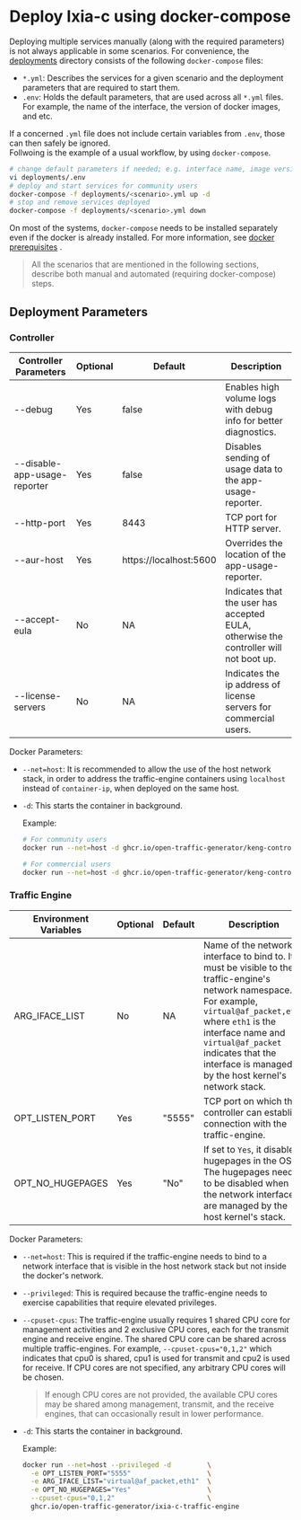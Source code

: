 # Deploy Ixia-c using docker-compose

Deploying multiple services manually (along with the required parameters) is not always applicable in some scenarios. For convenience, the [deployments](../deployments) directory consists of the following `docker-compose` files:

- `*.yml`: Describes the services for a given scenario and the deployment parameters that are required to start them.
- `.env`: Holds the default parameters, that are used across all `*.yml` files. For example, the name of the interface, the version of docker images, and etc.

If a concerned `.yml` file does not include certain variables from `.env`, those can then safely be ignored.  
Follwoing is the example of a usual workflow, by using  `docker-compose`.

```sh
# change default parameters if needed; e.g. interface name, image version, etc.
vi deployments/.env
# deploy and start services for community users
docker-compose -f deployments/<scenario>.yml up -d
# stop and remove services deployed
docker-compose -f deployments/<scenario>.yml down
```

On most of the systems, `docker-compose` needs to be installed separately even if the docker is already installed. For more information, see [docker prerequisites](prerequisites.md#docker) .

>All the scenarios that are mentioned in the following sections, describe both manual and automated (requiring docker-compose) steps.

## Deployment Parameters

### Controller

  | Controller Parameters       | Optional  | Default                 | Description                                                     |
  |-----------------------------|-----------|-------------------------|-----------------------------------------------------------------|
  | --debug                     |   Yes     | false                   | Enables high volume logs with debug info for better diagnostics.|
  | --disable-app-usage-reporter|   Yes     | false                   | Disables sending of usage data to the app-usage-reporter.              |
  | --http-port                 |   Yes     | 8443                     | TCP port for HTTP server.                                       |
  | --aur-host                  |   Yes     | https://localhost:5600  | Overrides the location of the app-usage-reporter.                       |
  | --accept-eula               |   No      | NA                      | Indicates that the user has accepted EULA, otherwise the controller will not boot up. |
  | --license-servers           |   No      | NA                      | Indicates the ip address of license servers for commercial users. |

  Docker Parameters:

- `--net=host`: It is recommended to allow the use of the host network stack, in order to address the traffic-engine containers using `localhost` instead of `container-ip`, when deployed on the same host.
- `-d`: This starts the container in background.

  Example:

  ```bash
  # For community users
  docker run --net=host -d ghcr.io/open-traffic-generator/keng-controller --accept-eula --debug --http-port 5050

  # For commercial users
  docker run --net=host -d ghcr.io/open-traffic-generator/keng-controller --accept-eula --debug --http-port 5050 --license-servers="ip/hostname of license server"
  ```

### Traffic Engine

  | Environment Variables       | Optional  | Default                 | Description                                                     |
  |-----------------------------|-----------|-------------------------|-----------------------------------------------------------------|
  | ARG_IFACE_LIST              |   No      | NA                      | Name of the network interface to bind to. It must be visible to the traffic-engine's network namespace. For example, `virtual@af_packet,eth1` where `eth1` is the interface name and `virtual@af_packet` indicates that the interface is managed by the host kernel's network stack.|
  | OPT_LISTEN_PORT             |   Yes     | "5555"                  | TCP port on which the controller can establish connection with the traffic-engine.|
  | OPT_NO_HUGEPAGES            |   Yes     | "No"                    | If set to `Yes`, it disables hugepages in the OS. The hugepages needs to be disabled when the network interfaces are managed by the host kernel's stack.|

  Docker Parameters:

- `--net=host`: This is required if the traffic-engine needs to bind to a network interface that is visible in the host network stack but not inside the docker's network.
- `--privileged`: This is required because the traffic-engine needs to exercise capabilities that require elevated privileges.
- `--cpuset-cpus`: The traffic-engine usually requires 1 shared CPU core for management activities and 2 exclusive CPU cores, each for the transmit engine and receive engine. The shared CPU core can be shared across multiple traffic-engines. For example, `--cpuset-cpus="0,1,2"` which indicates that cpu0 is shared, cpu1 is used for transmit and cpu2 is used for receive. If CPU cores are not specified, any arbitrary CPU cores will be chosen.
    > If enough CPU cores are not provided, the available CPU cores may be shared among management, transmit, and the receive engines, that can occasionally result in lower performance.
- `-d`: This starts the container in background.

  Example:

  ```bash
  docker run --net=host --privileged -d         \
    -e OPT_LISTEN_PORT="5555"                   \
    -e ARG_IFACE_LIST="virtual@af_packet,eth1"  \
    -e OPT_NO_HUGEPAGES="Yes"                   \
    --cpuset-cpus="0,1,2"                       \
    ghcr.io/open-traffic-generator/ixia-c-traffic-engine
  ```
